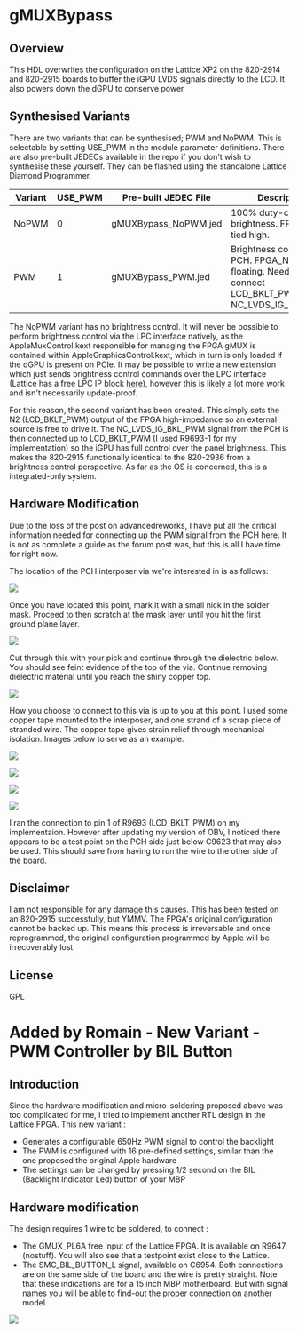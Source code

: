 # gMUXBypass

## Overview
This HDL overwrites the configuration on the Lattice XP2 on the 820-2914 and 820-2915 boards to buffer the iGPU LVDS signals directly to the LCD. It also powers down the dGPU to conserve power

## Synthesised Variants
There are two variants that can be synthesised; PWM and NoPWM. This is selectable by setting USE_PWM in the module parameter definitions. There are also pre-built JEDECs available in the repo if you don't wish to synthesise these yourself. They can be flashed using the standalone Lattice Diamond Programmer.

| Variant | USE_PWM | Pre-built JEDEC File |  Description |
| ------ | ------ | ------ | ------ |
| NoPWM | 0 | gMUXBypass_NoPWM.jed | 100% duty-cycle brightness. FPGA_N2 is tied high. |
| PWM | 1 | gMUXBypass_PWM.jed | Brightness controlled by PCH. FPGA_N2 is tied floating. Need to connect LCD_BKLT_PWM to NC_LVDS_IG_BKL_PWM. |

The NoPWM variant has no brightness control. It will never be possible to perform brightness control via the LPC interface natively, as the AppleMuxControl.kext responsible for managing the FPGA gMUX is contained within AppleGraphicsControl.kext, which in turn is only loaded if the dGPU is present on PCIe. It may be possible to write a new extension which just sends brightness control commands over the LPC interface (Lattice has a free LPC IP block [here](http://www.latticesemi.com/en/Products/DesignSoftwareAndIP/IntellectualProperty/ReferenceDesigns/ReferenceDesigns02/LPCBusController)), however this is likely a lot more work and isn't necessarily update-proof.

For this reason, the second variant has been created. This simply sets the N2 (LCD_BKLT_PWM) output of the FPGA high-impedance so an external source is free to drive it. The NC_LVDS_IG_BKL_PWM signal from the PCH is then connected up to LCD_BKLT_PWM (I used R9693-1 for my implementation) so the iGPU has full control over the panel brightness. This makes the 820-2915 functionally identical to the 820-2936 from a brightness control perspective. As far as the OS is concerned, this is a integrated-only system.

## Hardware Modification
Due to the loss of the post on advancedreworks, I have put all the critical information needed for connecting up the PWM signal from the PCH here. It is not as complete a guide as the forum post was, but this is all I have time for right now.

The location of the PCH interposer via we're interested in is as follows:

![](https://i.imgur.com/KAq5CQj.jpg)

Once you have located this point, mark it with a small nick in the solder mask. Proceed to then scratch at the mask layer until you hit the first ground plane layer.

![](https://i.imgur.com/BsqFgd3.jpg)

Cut through this with your pick and continue through the dielectric below. You should see feint evidence of the top of the via. Continue removing dielectric material until you reach the shiny copper top.

![](https://i.imgur.com/Cy9zhGx.jpg)

How you choose to connect to this via is up to you at this point. I used some copper tape mounted to the interposer, and one strand of a scrap piece of stranded wire. The copper tape gives strain relief through mechanical isolation. Images below to serve as an example.

![](https://i.imgur.com/EXfDMqz.jpg)

![](https://i.imgur.com/kMBgHvU.jpg)

![](https://i.imgur.com/sYzBekX.jpg)

![](https://i.imgur.com/qrKkgje.jpg)

I ran the connection to pin 1 of R9693 (LCD_BKLT_PWM) on my implementaion. However after updating my version of OBV, I noticed there appears to be a test point on the PCH side just below C9623 that may also be used. This should save from having to run the wire to the other side of the board.

## Disclaimer
I am not responsible for any damage this causes. This has been tested on an 820-2915 successfully, but YMMV. The FPGA's original configuration cannot be backed up. This means this process is irreversable and once reprogrammed, the original configuration programmed by Apple will be irrecoverably lost.

## License
GPL

# Added by Romain - New Variant - PWM Controller by BIL Button

## Introduction
Since the hardware modification and micro-soldering proposed above was too complicated for me, I tried to implement another RTL design in the Lattice FPGA.
This new variant : 
- Generates a configurable 650Hz PWM signal to control the backlight
- The PWM is configured with 16 pre-defined settings, similar than the one proposed the original Apple hardware
- The settings can be changed by pressing 1/2 second on the BIL (Backlight Indicator Led) button of your MBP

## Hardware modification
The design requires 1 wire to be soldered, to connect : 
- The GMUX_PL6A free input of the Lattice FPGA. It is available on R9647 (nostuff). You will also see that a testpoint exist close to the Lattice.
- The SMC_BIL_BUTTON_L signal, available on C6954.
Both connections are on the same side of the board and the wire is pretty straight.
Note that these indications are for a 15 inch MBP motherboard. But with signal names you will be able to find-out the proper connection on another model.

![](https://i.imgur.com/4O0boMl.png)



